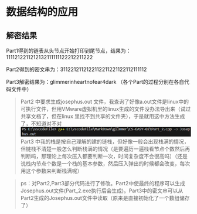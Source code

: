 # 数据结构的应用
## 解密结果
Part1得到的链表从头节点开始打印到尾节点，结果为：1111212211212132111111122212211222

Part2得到的密文串为：3112212112122112211221122112111112

Part3解密结果为：glimmerinheartnofear4dark
（各个Part的过程分别在各自代码文件中）

>Part2 中要求生成josephus.out 文件，我查询了好像a.out文件是linux中的可执行文件，但用VMware虚拟机里的linux生成的文件没办法导出来（试过共享文档了，但在linux 里找不到共享的文件夹），于是就用这中方法生成了，不知道对不对
![](image-1.png)
>Part3 中我的栈是按自己理解的建的链栈，但好像一般会出现栈满的情况，但链栈不清楚一般怎么判断栈满的情况（是要遍历一遍栈看节点个数然后再判断吗，那理论上每次压入都要判断一次，时间复杂度不会很高吗）（还是说栈内节点个数是一个栈的基本参数，然后压入弹出的时候都会改变，每次用这个参数来判断栈满呢）

>ps：对Part2,Part3部分代码进行了修改。Part2中使最终的程序可以生成Josephus.out文件(Part_2.exe执行后会生成)。Part3中的密文串可以从Part2生成的Josephus.out文件中读取（原来是直接初始化了一个数组储存了）
